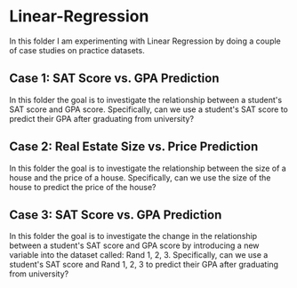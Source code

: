 # Linear-Regression
In this folder I am experimenting with Linear Regression by doing a couple of case studies on practice datasets.

## Case 1: SAT Score vs. GPA Prediction
In this folder the goal is to investigate the relationship between a student's SAT score and GPA score. Specifically, can we use a student's SAT score to predict their GPA after graduating from university?

## Case 2: Real Estate Size vs. Price Prediction
In this folder the goal is to investigate the relationship between the size of a house and the price of a house. Specifically, can we use the size of the house to predict the price of the house?

## Case 3: SAT Score vs. GPA Prediction
In this folder the goal is to investigate the change in the relationship between a student's SAT score and GPA score by introducing a new variable into the dataset called: Rand 1, 2, 3. Specifically, can we use a student's SAT score and Rand 1, 2, 3 to predict their GPA after graduating from university?
